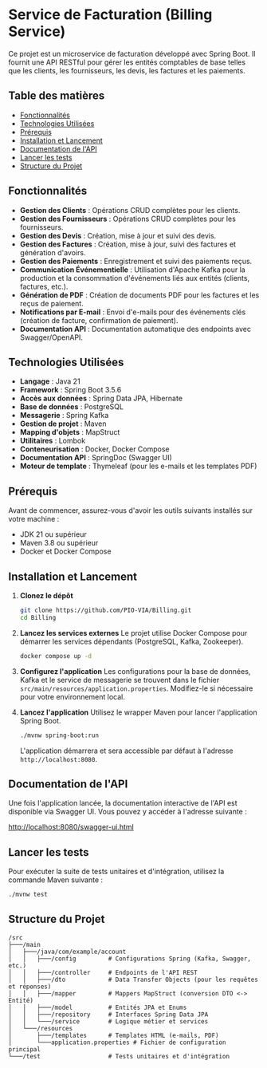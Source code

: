 # Service de Facturation (Billing Service)

Ce projet est un microservice de facturation développé avec Spring Boot. Il fournit une API RESTful pour gérer les entités comptables de base telles que les clients, les fournisseurs, les devis, les factures et les paiements.

## Table des matières
- [Fonctionnalités](#fonctionnalités)
- [Technologies Utilisées](#technologies-utilisées)
- [Prérequis](#prérequis)
- [Installation et Lancement](#installation-et-lancement)
- [Documentation de l'API](#documentation-de-lapi)
- [Lancer les tests](#lancer-les-tests)
- [Structure du Projet](#structure-du-projet)

## Fonctionnalités
- **Gestion des Clients** : Opérations CRUD complètes pour les clients.
- **Gestion des Fournisseurs** : Opérations CRUD complètes pour les fournisseurs.
- **Gestion des Devis** : Création, mise à jour et suivi des devis.
- **Gestion des Factures** : Création, mise à jour, suivi des factures et génération d'avoirs.
- **Gestion des Paiements** : Enregistrement et suivi des paiements reçus.
- **Communication Événementielle** : Utilisation d'Apache Kafka pour la production et la consommation d'événements liés aux entités (clients, factures, etc.).
- **Génération de PDF** : Création de documents PDF pour les factures et les reçus de paiement.
- **Notifications par E-mail** : Envoi d'e-mails pour des événements clés (création de facture, confirmation de paiement).
- **Documentation API** : Documentation automatique des endpoints avec Swagger/OpenAPI.

## Technologies Utilisées
- **Langage** : Java 21
- **Framework** : Spring Boot 3.5.6
- **Accès aux données** : Spring Data JPA, Hibernate
- **Base de données** : PostgreSQL
- **Messagerie** : Spring Kafka
- **Gestion de projet** : Maven
- **Mapping d'objets** : MapStruct
- **Utilitaires** : Lombok
- **Conteneurisation** : Docker, Docker Compose
- **Documentation API** : SpringDoc (Swagger UI)
- **Moteur de template** : Thymeleaf (pour les e-mails et les templates PDF)

## Prérequis
Avant de commencer, assurez-vous d'avoir les outils suivants installés sur votre machine :
- JDK 21 ou supérieur
- Maven 3.8 ou supérieur
- Docker et Docker Compose

## Installation et Lancement

1.  **Clonez le dépôt**
    ```bash
    git clone https://github.com/PIO-VIA/Billing.git
    cd Billing
    ```

2.  **Lancez les services externes**
    Le projet utilise Docker Compose pour démarrer les services dépendants (PostgreSQL, Kafka, Zookeeper).
    ```bash
    docker compose up -d
    ```

3.  **Configurez l'application**
    Les configurations pour la base de données, Kafka et le service de messagerie se trouvent dans le fichier `src/main/resources/application.properties`. Modifiez-le si nécessaire pour votre environnement local.

4.  **Lancez l'application**
    Utilisez le wrapper Maven pour lancer l'application Spring Boot.
    ```bash
    ./mvnw spring-boot:run
    ```
    L'application démarrera et sera accessible par défaut à l'adresse `http://localhost:8080`.

## Documentation de l'API
Une fois l'application lancée, la documentation interactive de l'API est disponible via Swagger UI. Vous pouvez y accéder à l'adresse suivante :

[http://localhost:8080/swagger-ui.html](http://localhost:8080/swagger-ui.html)

## Lancer les tests
Pour exécuter la suite de tests unitaires et d'intégration, utilisez la commande Maven suivante :
```bash
./mvnw test
```

## Structure du Projet
```
/src
├───/main
│   ├───/java/com/example/account
│   │   ├───/config         # Configurations Spring (Kafka, Swagger, etc.)
│   │   ├───/controller     # Endpoints de l'API REST
│   │   ├───/dto            # Data Transfer Objects (pour les requêtes et réponses)
│   │   ├───/mapper         # Mappers MapStruct (conversion DTO <-> Entité)
│   │   ├───/model          # Entités JPA et Enums
│   │   ├───/repository     # Interfaces Spring Data JPA
│   │   └───/service        # Logique métier et services
│   └───/resources
│       ├───/templates      # Templates HTML (e-mails, PDF)
│       └───application.properties # Fichier de configuration principal
└───/test                   # Tests unitaires et d'intégration
```
